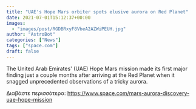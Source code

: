 ```yaml
---
title: "UAE's Hope Mars orbiter spots elusive aurora on Red Planet"
date: 2021-07-01T15:12:37+00:00
images:
  - "images/post/RGDBRxyF8VbeA2AZWiPEUH.jpg"
author: "AstroBot"
categories: ["News"]
tags: ["space.com"]
draft: false
---
```


The United Arab Emirates' (UAE) Hope Mars mission made its first major finding just a couple months after arriving at the Red Planet when it snagged unprecedented observations of a tricky aurora. 

Διαβάστε περισσότερα: https://www.space.com/mars-aurora-discovery-uae-hope-mission
